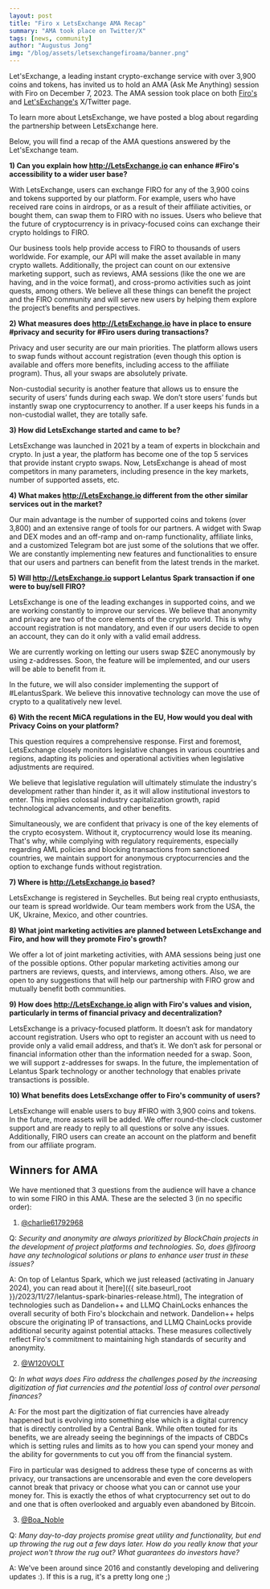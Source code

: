 ```yaml
---
layout: post
title: "Firo x LetsExchange AMA Recap"
summary: "AMA took place on Twitter/X"
tags: [news, community]
author: "Augustus Jong"
img: "/blog/assets/letsexchangefiroama/banner.png"
---
```

Let'sExchange, a leading instant crypto-exchange service with over 3,900 coins and tokens, has invited us to hold an AMA (Ask Me Anything) session with Firo on December 7, 2023. The AMA session took place on both [Firo's](https://twitter.com/firoorg/status/1732701777655632368) and [Let'sExchange's](https://twitter.com/letsexchange_io/status/1732701505516658830) X/Twitter page. 

To learn more about LetsExchange, we have posted a blog about regarding the partnership between LetsExchange here.

Below, you will find a recap of the AMA questions answered by the Let'sExchange team.

**1) Can you explain how http://LetsExchange.io can enhance #Firo's accessibility to a wider user base?** 

With LetsExchange, users can exchange FIRO for any of the 3,900 coins and tokens supported by our platform. For example, users who have received rare coins in airdrops, or as a result of their affiliate activities, or bought them, can swap them to FIRO with no issues. Users who believe that the future of cryptocurrency is in privacy-focused coins can exchange their crypto holdings to FIRO.

Our business tools help provide access to FIRO to thousands of users worldwide. For example, our API will make the asset available in many crypto wallets.
Additionally, the project can count on our extensive marketing support, such as reviews, AMA sessions (like the one we are having, and in the voice format), and cross-promo activities such as joint quests, among others. We believe all these things can benefit the project and the FIRO community and will serve new users by helping them explore the project’s benefits and perspectives.

**2) What measures does http://LetsExchange.io have in place to ensure #privacy and security for #Firo users during transactions?** 

Privacy and user security are our main priorities. The platform allows users to swap funds without account registration (even though this option is available and offers more benefits, including access to the affiliate program). Thus, all your swaps are absolutely private.

Non-custodial security is another feature that allows us to ensure the security of users’ funds during each swap. We don’t store users’ funds but instantly swap one cryptocurrency to another. If a user keeps his funds in a non-custodial wallet, they are totally safe.

**3) How did LetsExchange started and came to be?** 

LetsExchange was launched in 2021 by a team of experts in blockchain and crypto. In just a year, the platform has become one of the top 5 services that provide instant crypto swaps. Now, LetsExchange is ahead of most competitors in many parameters, including presence in the key markets, number of supported assets, etc.

**4) What makes http://LetsExchange.io different from the other similar services out in the market?** 

Our main advantage is the number of supported coins and tokens (over 3,800) and an extensive range of tools for our partners. A widget with Swap and DEX modes and an off-ramp and on-ramp functionality, affiliate links, and a customized Telegram bot are just some of the solutions that we offer. We are constantly implementing new features and functionalities to ensure that our users and partners can benefit from the latest trends in the market.

**5) Will http://LetsExchange.io support Lelantus Spark transaction if one were to buy/sell FIRO?** 

LetsExchange is one of the leading exchanges in supported coins, and we are working constantly to improve our services. We believe that anonymity and privacy are two of the core elements of the crypto world. This is why account registration is not mandatory, and even if our users decide to open an account, they can do it only with a valid email address.

We are currently working on letting our users swap $ZEC anonymously by using z-addresses. Soon, the feature will be implemented, and our users will be able to benefit from it.

In the future, we will also consider implementing the support of #LelantusSpark.  We believe this innovative technology can move the use of crypto to a qualitatively new level.

**6) With the recent MiCA regulations in the EU, How would you deal with Privacy Coins on your platform?** 

This question requires a comprehensive response. First and foremost, LetsExchange closely monitors legislative changes in various countries and regions, adapting its policies and operational activities when legislative adjustments are required.

We believe that legislative regulation will ultimately stimulate the industry's development rather than hinder it, as it will allow institutional investors to enter. This implies colossal industry capitalization growth, rapid technological advancements, and other benefits.

Simultaneously, we are confident that privacy is one of the key elements of the crypto ecosystem. Without it, cryptocurrency would lose its meaning. That's why, while complying with regulatory requirements, especially regarding AML policies and blocking transactions from sanctioned countries, we maintain support for anonymous cryptocurrencies and the option to exchange funds without registration.

**7) Where is http://LetsExchange.io based?**

LetsExchange is registered in Seychelles. But being real crypto enthusiasts, our team is spread worldwide. Our team members work from the USA, the UK, Ukraine, Mexico, and other countries.

**8) What joint marketing activities are planned between LetsExchange and Firo, and how will they promote Firo's growth?** 

We offer a lot of joint marketing activities, with AMA sessions being just one of the possible options. Other popular marketing activities among our partners are reviews, quests, and interviews, among others. Also, we are open to any suggestions that will help our partnership with FIRO grow and mutually benefit both communities.

**9) How does http://LetsExchange.io align with Firo's values and vision, particularly in terms of financial privacy and decentralization?** 

LetsExchange is a privacy-focused platform. It doesn’t ask for mandatory account registration. Users who opt to register an account with us need to provide only a valid email address, and that’s it. We don’t ask for personal or financial information other than the information needed for a swap. Soon, we will support z-addresses for swaps. In the future, the implementation of Lelantus Spark technology or another technology that enables private transactions is possible.

**10) What benefits does LetsExchange offer to Firo's community of users?** 

LetsExchange will enable users to buy #FIRO with 3,900 coins and tokens. In the future, more assets will be added. We offer round-the-clock customer support and are ready to reply to all questions or solve any issues. Additionally, FIRO users can create an account on the platform and benefit from our affiliate program.

## Winners for AMA 

We have mentioned that 3 questions from the audience will have a chance to win some FIRO in this AMA. These are the selected 3 (in no specific order): 

1) [@charlie61792968](https://twitter.com/charlie61792968/status/1732705579020210558)  

Q: *Security and anonymity are always prioritized by BlockChain projects in the development of project platforms and technologies. So, does @firoorg have any technological solutions or plans to enhance user trust in these issues?* 

A: On top of Lelantus Spark, which we just released (activating in January 2024), you can read about it [here]({{ site.baseurl_root }}/2023/11/27/lelantus-spark-binaries-release.html), The integration of technologies such as Dandelion++ and LLMQ ChainLocks enhances the overall security of both Firo's blockchain and network. Dandelion++ helps obscure the originating IP of transactions, and LLMQ ChainLocks provide additional security against potential attacks. These measures collectively reflect Firo's commitment to maintaining high standards of security and anonymity.

2) [@W120VOLT](https://twitter.com/W120VOLT/status/1732703818272665927)  

Q: *In what ways does Firo address the challenges posed by the increasing digitization of fiat currencies and the potential loss of control over personal finances?* 

A: For the most part the digitization of fiat currencies have already happened but is evolving into something else which is a digital currency that is directly controlled by a Central Bank. While often touted for its benefits, we are already seeing the beginnings of the impacts of CBDCs which is setting rules and limits as to how you can spend your money and the ability for governments to cut you off from the financial system.  

Firo in particular was designed to address these type of concerns as with privacy, our transactions are uncensorable and even the core developers cannot break that privacy or choose what you can or cannot use your money for. This is exactly the ethos of what cryptocurrency set out to do and one that is often overlooked and arguably even abandoned by Bitcoin.  

3) [@Boa_Noble](https://twitter.com/Boa_Noble/status/1732707001082184115)  

Q: *Many day-to-day projects promise great utility and functionality, but end up throwing the rug out a few days later. How do you really know that your project won't throw the rug out? What guarantees do investors have?* 

A: We've been around since 2016 and constantly developing and delivering updates :). If this is a rug, it's a pretty long one ;)  

